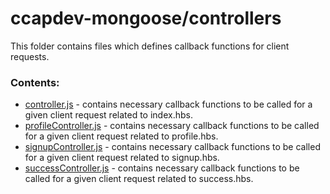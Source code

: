 # ccapdev-mongoose/controllers

This folder contains files which defines callback functions for client requests.

### Contents:
- [controller.js](https://github.com/arvention/ccapdev-mongoose/blob/master/controllers/controller.js) - contains necessary callback functions to be called for a given client request related to index.hbs.
- [profileController.js](https://github.com/arvention/ccapdev-mongoose/blob/master/controllers/profileController.js) - contains necessary callback functions to be called for a given client request related to profile.hbs.
- [signupController.js](https://github.com/arvention/ccapdev-mongoose/blob/master/controllers/signupController.js) - contains necessary callback functions to be called for a given client request related to signup.hbs.
- [successController.js](https://github.com/arvention/ccapdev-mongoose/blob/master/controllers/successController.js) - contains necessary callback functions to be called for a given client request related to success.hbs.
